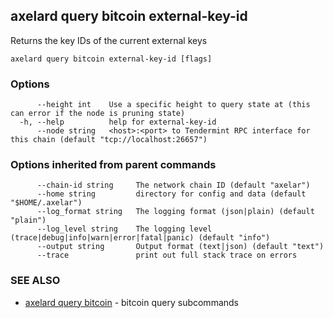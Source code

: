 ## axelard query bitcoin external-key-id

Returns the key IDs of the current external keys

```
axelard query bitcoin external-key-id [flags]
```

### Options

```
      --height int    Use a specific height to query state at (this can error if the node is pruning state)
  -h, --help          help for external-key-id
      --node string   <host>:<port> to Tendermint RPC interface for this chain (default "tcp://localhost:26657")
```

### Options inherited from parent commands

```
      --chain-id string     The network chain ID (default "axelar")
      --home string         directory for config and data (default "$HOME/.axelar")
      --log_format string   The logging format (json|plain) (default "plain")
      --log_level string    The logging level (trace|debug|info|warn|error|fatal|panic) (default "info")
      --output string       Output format (text|json) (default "text")
      --trace               print out full stack trace on errors
```

### SEE ALSO

- [axelard query bitcoin](axelard_query_bitcoin.md)	 - bitcoin query subcommands
